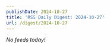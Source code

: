 ```yaml
---
publishDate: 2024-10-27
title: 'RSS Daily Digest: 2024-10-27'
url: /digest/2024-10-27
---
```


_No feeds today!_
